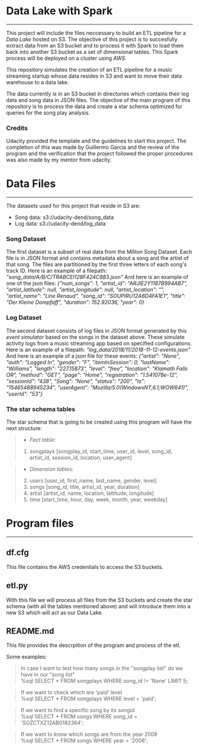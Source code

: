 # Data Lake with Spark
***
This project will include the files neccessary to build an ETL pipeline for a *Data Lake* hosted on S3. The objective of this project is to succesfully extract data from an S3 bucket and to process it with Spark to load them back into another S3 bucket as a set of dimensional tables. This Spark process will be deployed on a cluster using *AWS*.

This repository simulates the creation of an ETL pipeline for a music streaming startup whose data resides in S3 and want to move their data warehouse to a data lake.

The data currently is in an S3 bucket in directories which contains their log data and song data in JSON files. The objective of the main program of this repository is to process the data and create a star schema optimized for queries for the song play analysis.


### Credits
Udacity provided the template and the guidelines to start this project.
The completion of this was made by Guillermo Garcia and the review of the program and the verification that the project followed the proper procedures was also made by my mentor from udacity.

# Data Files
***
The datasets used for this project that reside in S3 are:
- Song data: s3://udacity-dend/song_data
- Log data: s3://udacity-dend/log_data

### Song Dataset
The first dataset is a subset of real data from the Million Song Dataset. Each file is in JSON format and contains metadata about a song and the artist of that song. The files are partitioned by the first three letters of each song's track ID. Here is an example of a filepath: _"song_data/A/B/C/TRABCEI128F424C983.json"_
And here is an example of one of the json files: _{"num_songs": 1, "artist_id": "ARJIE2Y1187B994AB7", "artist_latitude": null, "artist_longitude": null, "artist_location": "", "artist_name": "Line Renaud", "song_id": "SOUPIRU12A6D4FA1E1", "title": "Der Kleine Dompfaff", "duration": 152.92036, "year": 0}_

### Log Dataset
The second dataset consists of log files in JSON format generated by this _event simulator_ based on the songs in the dataset above. These simulate activity logs from a music streaming app based on specified configurations.
Here is an example of a filepath: _"log_data/2018/11/2018-11-12-events.json"_
And here is an example of a json file for these events: _{"artist": "None", "auth": "Logged In", "gender": "F", "itemInSession": 0, "lastName": "Williams", "length": "227.15873", "level": "free", "location": "Klamath Falls OR", "method": "GET", "page": "Home", "registration": "1.541078e-12", "sessionId": "438", "Song": "None", "status": "200", "ts": "15465488945234", "userAgent": "Mozilla/5.0(WindowsNT,6.1;WOW641)", "userId": "53"}_

### The star schema tables
The star schema that is going to be created using this program will have the next structure:

> - _Fact table_:
> 1. songplays [songplay_id, start_time, user_id, level, song_id, artist_id, session_id, location, user_agent]

> - _Dimension tables_:
> 2. users [user_id, first_name, last_name, gender, level]
> 3. songs [song_id, title, artist_id, year, duration]
> 4. artist [artist_id, name, location, lattitude, longitude]
> 5. time [start_time, hour, day, week, month, year, weekday]

# Program files
***
## df.cfg

This file contains the AWS credentials to access the S3 buckets. 

## etl.py

With this file we will process all files from the S3 buckets and create the star schema (with all the tables mentioned above) and will introduce them into a new S3 which will act as our Data Lake. 

## README.md

This file provides the descrpition of the program and process of the etl.

Some examples:
>In case I want to test how many songs in the "songplay list" do we have in our "song list"  
>%sql SELECT * FROM songplays WHERE song_id != 'None' LIMIT 5;


>If we want to check which are 'paid' level  
>%sql SELECT * FROM songplays WHERE level = 'paid';


>If we want to find a specific song by its songid  
>%sql SELECT * FROM songs WHERE song_id = 'SOZCTXZ12AB0182364';


>If we want to know which songs are from the year 2008  
>%sql SELECT * FROM songs WHERE year = '2008';

